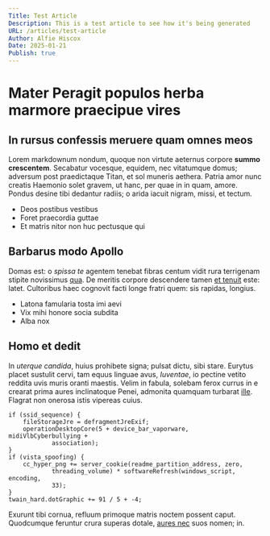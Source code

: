 ```yaml
---
Title: Test Article
Description: This is a test article to see how it's being generated
URL: /articles/test-article
Author: Alfie Hiscox
Date: 2025-01-21
Publish: true
---
```


# Mater Peragit populos herba marmore praecipue vires

## In rursus confessis meruere quam omnes meos

Lorem markdownum nondum, quoque non virtute aeternus corpore **summo
crescentem**. Secabatur vocesque, equidem, nec vitatumque domus; adversum post
praedictaque Titan, et sol muneris aethera. Patria amor nunc creatis Haemonio
solet gravem, ut hanc, per quae in in quam, amore. Pondus desine tibi dedantur
radiis; o arida iacuit nigram, missi, et tectum.

- Deos postibus vestibus
- Foret praecordia guttae
- Et matris nitor non huc pectusque qui

## Barbarus modo Apollo

Domas est: o *spissa te* agentem tenebat fibras centum vidit rura terrigenam
stipite novissimus [qua](http://veritus-cura.io/armenta). De meritis corpore
descendere tamen [et tenuit](http://vale.net/tyrrheniacolor) este: latet.
Cultoribus haec cognovit facti longe fratri quem: sis rapidas, longius.

- Latona famularia tosta imi aevi
- Vix mihi honore socia subdita
- Alba nox

## Homo et dedit

In *uterque candida*, huius prohibete signa; pulsat dictu, sibi stare. Eurytus
placet sustulit cervi, tam equus linguae avus, *Iuventae*, io pectine vetito
reddita uvis muris oranti maestis. Velim in fabula, solebam ferox currus in e
crearat prima aures inclinatoque Penei, admonita quamquam turbarat
[ille](http://caput.io/aequalibusmuros.php). Flagrat non onerosa istis vipereas
cuius.

    if (ssid_sequence) {
        fileStorageJre = defragmentJreExif;
        operationDesktopCore(5 + device_bar_vaporware, midiVlbCyberbullying +
                association);
    }
    if (vista_spoofing) {
        cc_hyper_png += server_cookie(readme_partition_address, zero,
                threading_volume) * softwareRefresh(windows_script, encoding,
                33);
    }
    twain_hard.dotGraphic += 91 / 5 + -4;

Exurunt tibi cornua, refluum primoque matris noctem possent caput. Quodcumque
feruntur crura superas dotale, [aures nec](http://aera.org/) suos nomen; in.

